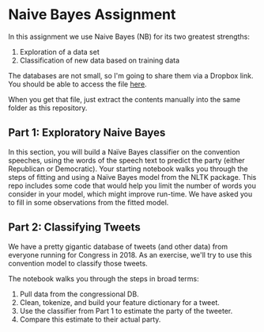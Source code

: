 # Naive Bayes Assignment

In this assignment we use Naive Bayes (NB) for its two greatest strengths: 
1. Exploration of a data set 
1. Classification of new data based on training data

The databases are not small, so I'm going to share them via a Dropbox link.
You should be able to access the file 
[here](https://www.dropbox.com/s/mwhd2ktvtnyapwx/nb-assignment-data.zip?dl=0).

When you get that file, just extract the contents manually into the same
folder as this repository. 

## Part 1: Exploratory Naive Bayes

In this section, you will build a Naïve Bayes classifier on the convention speeches, using the words of the speech text to predict the party (either Republican or Democratic). Your starting notebook walks you through the steps of fitting and using a Naïve Bayes model from the NLTK package. This repo includes some code that would help you limit the number of words you consider in your model, which might improve run-time. We have asked you to fill in some observations from the fitted model.

## Part 2: Classifying Tweets

We have a pretty gigantic database of tweets (and other data) from 
everyone running for Congress in 2018. As an exercise, we'll try to 
use this convention model to classify those tweets. 

The notebook walks you through the steps in broad terms: 
1. Pull data from the congressional DB.
1. Clean, tokenize, and build your feature dictionary for a tweet.
1. Use the classifier from Part 1 to estimate the party of the tweeter.
1. Compare this estimate to their actual party.


